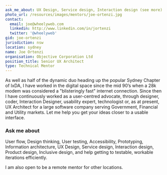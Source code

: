 ```yaml
---
ask_me_about: UX Design, Service design, Interaction design (see more)
photo_url: /resources/images/mentors/joe-ortenzi.jpg
contact:
  email: joe@wheelyweb.com
  linkedin: http://www.linkedin.com/in/jortenzi
  twitter: '@wheelyweb'
gid: joe-ortenzi
jurisdiction: nsw
location: sydney
name: Joe Ortenzi
organisation: Objective Corporation Ltd
position_title: Senior UX Architect
type: Technical Mentor
---
```


As well as half of the dynamic duo heading up the popular Sydney Chapter of IxDA, I have worked in the digital space since the mid 90’s when a 28k modem was considered a "blisteringly fast" internet connection. Since then I have continuously worked as a user-centred advocate, through designer, coder, Interaction Designer, usability expert, technologist or, as at present, UX Architect for a large software company serving Government, Financial and Utility markets. Let me help you get your ideas closer to a usable interface.

### Ask me about

User flow, Design thinking, User testing, Accessibility, Prototyping, Information architecture, UX Design, Service design, Interaction design, Product design, Inclusive design, and help getting to testable, workable iterations efficiently. 

I am also open to be a remote mentor for other locations.
